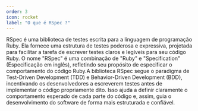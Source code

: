 ```yaml
---
order: 3
icon: rocket
label: "O que é RSpec ?"
---
```


<!-- Ultima atualização: 24/09/2023 -->
<!-- Autor(es): Araújo -->

RSpec é uma biblioteca de testes escrita para a linguagem de programação Ruby. Ela fornece uma estrutura de testes poderosa e expressiva, projetada para facilitar a tarefa de escrever testes claros e legíveis para seu código Ruby. O nome "RSpec" é uma combinação de "Ruby" e "Specification" (Especificação em inglês), refletindo seu propósito de especificar o comportamento do código Ruby.A biblioteca RSpec segue o paradigma de Test-Driven Development (TDD) e Behavior-Driven Development (BDD), incentivando os desenvolvedores a escreverem testes antes de implementar o código propriamente dito. Isso ajuda a definir claramente o comportamento esperado de cada parte do código e, assim, guia o desenvolvimento do software de forma mais estruturada e confiável.